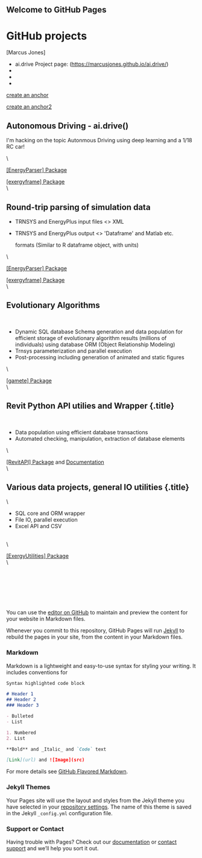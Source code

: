 ## Welcome to GitHub Pages

GitHub projects
===============

[Marcus Jones]


-   ai.drive Project page: (https://marcusjones.github.io/ai.drive/)
-   [](#)
-   [](#)
-   [](#)

[create an anchor](#Autonomous-Driving---ai.drive())

[create an anchor2](#Evolutionary-Algorithms)


Autonomous Driving - ai.drive()
-------------------------------

I'm hacking on the topic Autonmous Driving using deep learning and a
1/18 RC car!


\

[[EnergyParser] Package](https://github.com/MarcusJones/EnergyParser)

[[exergyframe] Package](https://github.com/MarcusJones/exergyframe) \
\

Round-trip parsing of simulation data
-------------------------------------

-   TRNSYS and EnergyPlus input files \<\> XML
-   TRNSYS and EnergyPlus output \<\> 'Dataframe' and Matlab etc.

    formats (Similar to R dataframe object, with units)

\

[[EnergyParser] Package](https://github.com/MarcusJones/EnergyParser)

[[exergyframe] Package](https://github.com/MarcusJones/exergyframe) \
\

Evolutionary Algorithms
-----------------------

 

-   Dynamic SQL database Schema generation and data population for
    efficient storage of evolutionary algorithm results (millions of
    individuals) using database ORM (Object Relationship Modeling)
-   Trnsys parameterization and parallel execution
-   Post-processing including generation of animated and static figures

\

[[gamete] Package](https://github.com/MarcusJones/gamete) \
\

Revit Python API utilies and Wrapper {.title}
------------------------------------

 

-   Data population using efficient database transactions
-   Automated checking, manipulation, extraction of database elements

\

[[RevitAPI] Package](https://github.com/MarcusJones/RevitAPI) and
[Documentation](https://htmlpreview.github.io/?https://github.com/MarcusJones/ExergyUtilities/blob/master/RevitUtilities/_build/html/index.html)
\
\

Various data projects, general IO utilities {.title}
-------------------------------------------

\

-   SQL core and ORM wrapper
-   File IO, parallel execution
-   Excel API and CSV

\
\

[[ExergyUtilities]
Package](https://github.com/MarcusJones/ExergyUtilities) \
\

### 

### 

 

 

 








You can use the [editor on GitHub](https://github.com/MarcusJones/MarcusJones.github.io/edit/master/README.md) to maintain and preview the content for your website in Markdown files.

Whenever you commit to this repository, GitHub Pages will run [Jekyll](https://jekyllrb.com/) to rebuild the pages in your site, from the content in your Markdown files.

### Markdown

Markdown is a lightweight and easy-to-use syntax for styling your writing. It includes conventions for

```markdown
Syntax highlighted code block

# Header 1
## Header 2
### Header 3

- Bulleted
- List

1. Numbered
2. List

**Bold** and _Italic_ and `Code` text

[Link](url) and ![Image](src)
```

For more details see [GitHub Flavored Markdown](https://guides.github.com/features/mastering-markdown/).

### Jekyll Themes

Your Pages site will use the layout and styles from the Jekyll theme you have selected in your [repository settings](https://github.com/MarcusJones/MarcusJones.github.io/settings). The name of this theme is saved in the Jekyll `_config.yml` configuration file.

### Support or Contact

Having trouble with Pages? Check out our [documentation](https://help.github.com/categories/github-pages-basics/) or [contact support](https://github.com/contact) and we’ll help you sort it out.
